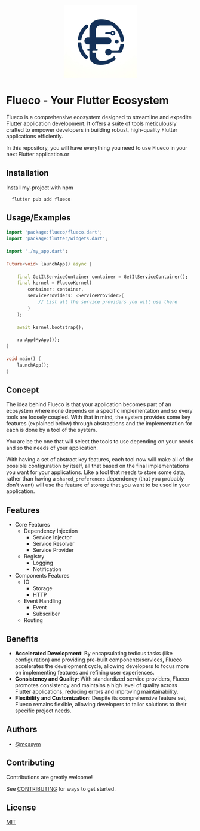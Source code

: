 <div style="width: 100%; text-align: center;"><img src="./logo-flueco.jpg" title="Flueco Logo" style="margin: auto; display: inline-block;" alt="Flueco Logo" width="196"/></div>

# Flueco - Your Flutter Ecosystem

Flueco is a comprehensive ecosystem designed to streamline and expedite Flutter application development. It offers a suite of tools meticulously crafted to empower developers in building robust, high-quality Flutter applications efficiently.

In this repository, you will have everything you need to use Flueco in your next Flutter application.or

## Installation

Install my-project with npm

```bash
  flutter pub add flueco
```

## Usage/Examples

```dart
import 'package:flueco/flueco.dart';
import 'package:flutter/widgets.dart';

import './my_app.dart';

Future<void> launchApp() async {
    
    final GetItServiceContainer container = GetItServiceContainer();
    final kernel = FluecoKernel(
        container: container,
        serviceProviders: <ServiceProvider>{
            // List all the service providers you will use there
        }
    );

    await kernel.bootstrap();

    runApp(MyApp());
}

void main() {
    launchApp();
}
```

## Concept

The idea behind Flueco is that your application becomes part of an ecosystem where none depends on a specific implementation and so every tools are loosely coupled. With that in mind, the system provides some key features (explained below) through abstractions and the implementation for each is done by a tool of the system.

You are be the one that will select the tools to use depending on your needs and so the needs of your application.

With having a set of abstract key features, each tool now will make all of the possible configuration by itself, all that based on the final implementations you want for your applications. Like a tool that needs to store some data, rather than having a `shared_preferences` dependency (that you probably don't want) will use the feature of storage that you want to be used in your application.

## Features

- Core Features
  - Dependency Injection
    - Service Injector
    - Service Resolver
    - Service Provider
  - Registry
    - Logging
    - Notification
- Components Features
  - IO
    - Storage
    - HTTP
  - Event Handling
    - Event
    - Subscriber
  - Routing

## Benefits

- **Accelerated Development**: By encapsulating tedious tasks (like configuration) and providing pre-built components/services, Flueco accelerates the development cycle, allowing developers to focus more on implementing features and refining user experiences.
- **Consistency and Quality**: With standardized service providers, Flueco promotes consistency and maintains a high level of quality across Flutter applications, reducing errors and improving maintainability.
- **Flexibility and Customization**: Despite its comprehensive feature set, Flueco remains flexible, allowing developers to tailor solutions to their specific project needs.

## Authors

- [@mcssym](https://github.com/mcssym)

## Contributing

Contributions are greatly welcome!

See [CONTRIBUTING](./CONTRIBUTING.md) for ways to get started.

## License

[MIT](./LICENSE)
